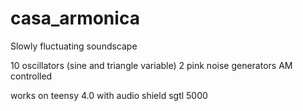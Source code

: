 # casa_armonica

Slowly fluctuating soundscape

10 oscillators (sine and triangle variable)
2 pink noise generators
AM controlled 

works on teensy 4.0
with audio shield sgtl 5000
